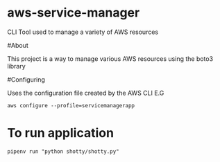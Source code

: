 # aws-service-manager
CLI Tool used to manage a variety of AWS resources

#About

This project is a way to manage various AWS resources using the boto3 library

#Configuring

Uses the configuration file created by the AWS CLI E.G

`aws configure --profile=servicemanagerapp`

# To run application

`pipenv run "python shotty/shotty.py"`
